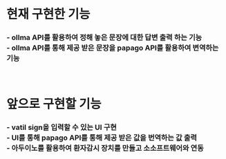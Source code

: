 <h1>현재 구현한 기능</h1>
<h3>
  - ollma API를 활용하여 정해 놓은 문장에 대한 답변 출력 하는 기능
  <br>
  - ollma API를 통해 제공 받은 문장을 papago API를 활용하여 변역하는 기능
</h3>
<br>
<h1>앞으로 구현할 기능</h1>
<h3>
  - vatil sign을 입력할 수 있는 UI 구현
  <br>
  - UI를 통해 papago API를 통해 제공 받은 값을 번역하는 값 출력
  <br>
  - 아두이노를 활용하여 환자감시 장치를 만들고 소소프트웨어와 연동
</h3>
